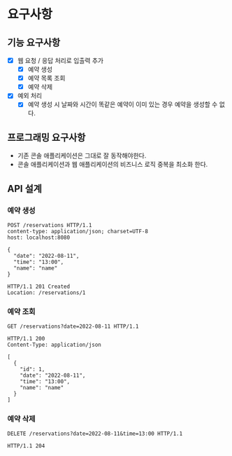 # 요구사항

## 기능 요구사항

- [x] 웹 요청 / 응답 처리로 입출력 추가
  - [x] 예약 생성
  - [x] 예약 목록 조회
  - [x] 예약 삭제
- [x] 예외 처리
  - [x] 예약 생성 시 날짜와 시간이 똑같은 예약이 이미 있는 경우 예약을 생성할 수 없다.

## 프로그래밍 요구사항

- 기존 콘솔 애플리케이션은 그대로 잘 동작해야한다.
- 콘솔 애플리케이션과 웹 애플리케이션의 비즈니스 로직 중복을 최소화 한다.

## API 설계

### 예약 생성

``` http request
POST /reservations HTTP/1.1
content-type: application/json; charset=UTF-8
host: localhost:8080

{
  "date": "2022-08-11",
  "time": "13:00",
  "name": "name"
}
```

```http request
HTTP/1.1 201 Created
Location: /reservations/1
```

### 예약 조회

```http request
GET /reservations?date=2022-08-11 HTTP/1.1
```

```http request
HTTP/1.1 200
Content-Type: application/json

[
  {
    "id": 1,
    "date": "2022-08-11",
    "time": "13:00",
    "name": "name"
  }
]
```

### 예약 삭제

```http request
DELETE /reservations?date=2022-08-11&time=13:00 HTTP/1.1
```

```http request
HTTP/1.1 204
 ```

